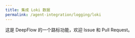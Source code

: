 ```yaml
---
title: 集成 Loki 数据
permalink: /agent-integration/logging/loki
---
```


这是 DeepFlow 的一个路标功能，欢迎 Issue 和 Pull Request。
